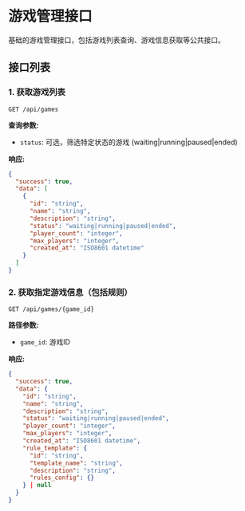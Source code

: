 # 游戏管理接口

基础的游戏管理接口，包括游戏列表查询、游戏信息获取等公共接口。

## 接口列表

### 1. 获取游戏列表
```
GET /api/games
```

**查询参数:**
- `status`: 可选，筛选特定状态的游戏 (waiting|running|paused|ended)

**响应:**
```json
{
  "success": true,
  "data": [
    {
      "id": "string",
      "name": "string",
      "description": "string",
      "status": "waiting|running|paused|ended",
      "player_count": "integer",
      "max_players": "integer",
      "created_at": "ISO8601 datetime"
    }
  ]
}
```

### 2. 获取指定游戏信息（包括规则）
```
GET /api/games/{game_id}
```

**路径参数:**
- `game_id`: 游戏ID

**响应:**
```json
{
  "success": true,
  "data": {
    "id": "string",
    "name": "string",
    "description": "string",
    "status": "waiting|running|paused|ended",
    "player_count": "integer",
    "max_players": "integer",
    "created_at": "ISO8601 datetime",
    "rule_template": {
      "id": "string",
      "template_name": "string",
      "description": "string",
      "rules_config": {}
    } | null
  }
}
```
